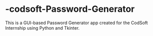 # -codsoft-Password-Generator
This is a GUI-based Password Generator app created for the CodSoft Internship using Python and Tkinter.

